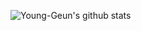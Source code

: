 ![Young-Geun's github stats](https://github-readme-stats.vercel.app/api?username=Young-Geun&show_icons=true&theme=dark)
